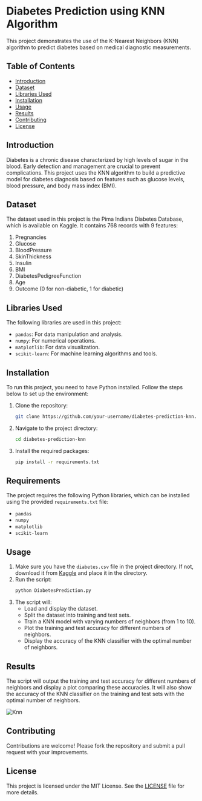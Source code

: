 # Diabetes Prediction using KNN Algorithm

This project demonstrates the use of the K-Nearest Neighbors (KNN) algorithm to predict diabetes based on medical diagnostic measurements.

## Table of Contents

- [Introduction](#introduction)
- [Dataset](#dataset)
- [Libraries Used](#libraries-used)
- [Installation](#installation)
- [Usage](#usage)
- [Results](#results)
- [Contributing](#contributing)
- [License](#license)

## Introduction

Diabetes is a chronic disease characterized by high levels of sugar in the blood. Early detection and management are crucial to prevent complications. This project uses the KNN algorithm to build a predictive model for diabetes diagnosis based on features such as glucose levels, blood pressure, and body mass index (BMI).

## Dataset

The dataset used in this project is the Pima Indians Diabetes Database, which is available on Kaggle. It contains 768 records with 9 features:

1. Pregnancies
2. Glucose
3. BloodPressure
4. SkinThickness
5. Insulin
6. BMI
7. DiabetesPedigreeFunction
8. Age
9. Outcome (0 for non-diabetic, 1 for diabetic)

## Libraries Used

The following libraries are used in this project:

- `pandas`: For data manipulation and analysis.
- `numpy`: For numerical operations.
- `matplotlib`: For data visualization.
- `scikit-learn`: For machine learning algorithms and tools.

## Installation

To run this project, you need to have Python installed. Follow the steps below to set up the environment:

1. Clone the repository:
    ```bash
    git clone https://github.com/your-username/diabetes-prediction-knn.git
    ```
2. Navigate to the project directory:
    ```bash
    cd diabetes-prediction-knn
    ```
3. Install the required packages:
    ```bash
    pip install -r requirements.txt
    ```

## Requirements

The project requires the following Python libraries, which can be installed using the provided `requirements.txt` file:

- `pandas`
- `numpy`
- `matplotlib`
- `scikit-learn`

## Usage

1. Make sure you have the `diabetes.csv` file in the project directory. If not, download it from [Kaggle](https://www.kaggle.com/uciml/pima-indians-diabetes-database) and place it in the directory.
2. Run the script:
    ```bash
    python DiabetesPrediction.py
    ```
3. The script will:
    - Load and display the dataset.
    - Split the dataset into training and test sets.
    - Train a KNN model with varying numbers of neighbors (from 1 to 10).
    - Plot the training and test accuracy for different numbers of neighbors.
    - Display the accuracy of the KNN classifier with the optimal number of neighbors.

## Results

The script will output the training and test accuracy for different numbers of neighbors and display a plot comparing these accuracies. It will also show the accuracy of the KNN classifier on the training and test sets with the optimal number of neighbors.

![Knn](https://github.com/user-attachments/assets/b1a04f6c-4da7-4e7e-ba34-78076eb29996)

## Contributing

Contributions are welcome! Please fork the repository and submit a pull request with your improvements.

## License

This project is licensed under the MIT License. See the [LICENSE](LICENSE) file for more details.
